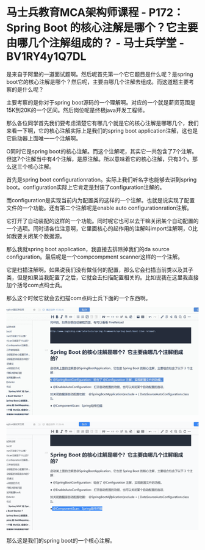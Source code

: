 # 马士兵教育MCA架构师课程 - P172：Spring Boot 的核心注解是哪个？它主要由哪几个注解组成的？ - 马士兵学堂 - BV1RY4y1Q7DL

是来自于阿里的一道面试题啊。然后呢首先第一个它它题目是什么呢？是spring boot它的核心注解是哪个？然后呢，主要由哪几个注解去组成。而这道题主要考察的是什么呢？

主要考察的是你对于spring boot源码的一个理解啊。对应的一个就是薪资范围是15K到20K的一个区间。然后岗位呢是终极java开发工程师。

那么各位同学首先我们要考虑清楚它有哪几个就是它的核心注解是哪哪几个，我们来看一下啊，它的核心注解实际上是我们的spring boot application注解，这也是它启动器上面唯一一个注解啊。

O同时它是spring boot的核心注解。而这个注解呢，其实它一共包含了7个注解。但这7个注解当中有4个注解，是原注解。所以意味着它的核心注解，只有3个。那么这三个核心注解。

首先是spring boot configurationration。实际上我们听名字也能够去讲到spring boot。configuration实际上它肯定是封装了configuration注解的。

而configuration是实现当前内为配置类的这样的一个注解。也就是说实现了配置文件的一个功能。还有第二个注解呢是enable auto configurationration注解。

它打开了自动装配的这样的一个功能。同时呢它也可以去干嘛关闭某个自动配置的一个选项。同时请各位注意啊，它里面核心的起作用的注解叫import注解啊，O比如我要关闭某个数据源。

那么我就spring boot application，我直接去排除掉我们的da source configuration。最后呢是一个compcompment scanner这样的一个注解。

它是扫描注解啊。如果说我们没有做任何的配置，那么它会扫描当前类以及其子类，但是如果当我配置了之后，它就会去扫描配置相关的。比如说我在这里我直接加个括号com点码士兵。

那么这个时候它就会去扫描com点码士兵下面的一个东西啊。

![](img/c94115a18298d2e595c32c2d91a7f2da_1.png)

![](img/c94115a18298d2e595c32c2d91a7f2da_2.png)

那么这是我们的spring boot的一个核心注解。